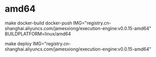 

# amd64

make docker-build docker-push IMG="registry.cn-shanghai.aliyuncs.com/jamesxiong/execution-engine:v0.0.15-amd64" BUILDPLATFORM=linux/amd64

make deploy IMG="registry.cn-shanghai.aliyuncs.com/jamesxiong/execution-engine:v0.0.15-amd64"

